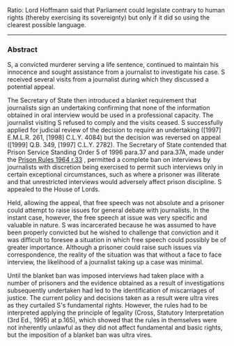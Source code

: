 Ratio: Lord Hoffmann said that Parliament could legislate contrary to human rights (thereby exercising its sovereignty) but only if it did so using the clearest possible language.

---

### Abstract

S, a convicted murderer serving a life sentence, continued to maintain his innocence and sought assistance from a journalist to investigate his case. S received several visits from a journalist during which they discussed a potential appeal. 

The Secretary of State then introduced a blanket requirement that journalists sign an undertaking confirming that none of the information obtained in oral interview would be used in a professional capacity. The journalist visiting S refused to comply and the visits ceased. S successfully applied for judicial review of the decision to require an undertaking ([1997] E.M.L.R. 261, [1998] C.L.Y. 4084) but the decision was reversed on appeal ([1999] Q.B. 349, [1997] C.L.Y. 2782). The Secretary of State contended that Prison Service Standing Order 5 of 1996 para.37 and para.37A, made under the [Prison Rules 1964 r.33](https://uk.westlaw.com/Document/I9DCD32E0E44811DA8D70A0E70A78ED65/View/FullText.html?originationContext=document&transitionType=DocumentItem&ppcid=ffb9cc089d8a4a26bf41d142d023c770&contextData=(sc.Search)) , permitted a complete ban on interviews by journalists with discretion being exercised to permit such interviews only in certain exceptional circumstances, such as where a prisoner was illiterate and that unrestricted interviews would adversely affect prison discipline. S appealed to the House of Lords.

Held, allowing the appeal, that free speech was not absolute and a prisoner could attempt to raise issues for general debate with journalists. In the instant case, however, the free speech at issue was very specific and valuable in nature. S was incarcerated because he was assumed to have been properly convicted but he wished to challenge that conviction and it was difficult to foresee a situation in which free speech could possibly be of greater importance. Although a prisoner could raise such issues via correspondence, the reality of the situation was that without a face to face interview, the likelihood of a journalist taking up a case was minimal. 

Until the blanket ban was imposed interviews had taken place with a number of prisoners and the evidence obtained as a result of investigations subsequently undertaken had led to the identification of miscarriages of justice. The current policy and decisions taken as a result were ultra vires as they curtailed S's fundamental rights. However, the rules had to be interpreted applying the principle of legality (Cross, Statutory Interpretation (3rd Ed., 1995) at p.165), which showed that the rules in themselves were not inherently unlawful as they did not affect fundamental and basic rights, but the imposition of a blanket ban was ultra vires.